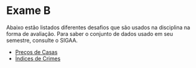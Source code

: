 # Exame B

Abaixo estão listados diferentes desafios que são usados na disciplina na forma de avaliação. Para saber o conjunto de dados usado em seu semestre, consulte o SIGAA.

* [Preços de Casas](./exame-b-house-prices/)
* [Índices de Crimes](./exame-b-crimes/)